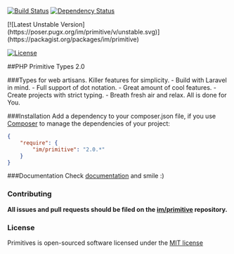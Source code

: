 [![Build Status](https://travis-ci.org/imkrimerman/primitive.svg?branch=master)](https://travis-ci.org/imkrimerman/primitive)
[![Dependency Status](https://www.versioneye.com/user/projects/54ca36acde7924d4b00000fa/badge.svg?style=flat)](https://www.versioneye.com/user/projects/54ca36acde7924d4b00000fa)
<!---[![Latest Stable Version](https://poser.pugx.org/im/primitive/v/stable.svg)](https://packagist.org/packages/im/primitive)-->[![Latest Unstable Version](https://poser.pugx.org/im/primitive/v/unstable.svg)](https://packagist.org/packages/im/primitive)
[![License](https://poser.pugx.org/im/primitive/license.svg)](https://packagist.org/packages/im/primitive)

##PHP Primitive Types 2.0

###Types for web artisans. Killer features for simplicity.
    - Build with Laravel in mind.
    - Full support of dot notation.
    - Great amount of cool features.
    - Create projects with strict typing.
    - Breath fresh air and relax. All is done for You.

###Installation
Add a dependency to your composer.json file, if you use [Composer](http://getcomposer.org/) to manage the dependencies of your project:
```json
{
    "require": {
        "im/primitive": "2.0.*"
    }
}
```

###Documentation
Check [documentation](https://github.com/imkrimerman/primitive/wiki/Documentation) and smile :)

### Contributing
**All issues and pull requests should be filed on the [im/primitive](http://github.com/imkrimerman/primitive) repository.**

### License
Primitives is open-sourced software licensed under the [MIT license](http://opensource.org/licenses/MIT)
